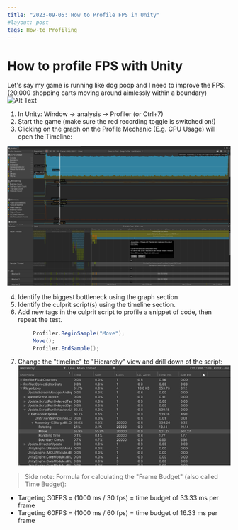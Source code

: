 ```yaml
---
title: "2023-09-05: How to Profile FPS in Unity"
#layout: post
tags: How-to Profiling
---
```


How to profile FPS with Unity
=========================

Let's say my game is running like dog poop and I need to improve the FPS.
(20,000 shopping carts moving around aimlessly within a boundary)
![Alt Text](\asset\recording\2023_09\Profile_sample.gif)

1. In Unity: Window -> analysis -> Profiler (or Ctrl+7)
2. Start the game (make sure the red recording toggle is switched on!)
3. Clicking on the graph on the Profile Mechanic (E.g. CPU Usage) will open the Timeline:

![Alt Text](\asset\recording\2023_09\Profile_example.png)

4. Identify the biggest bottleneck using the graph section
5. Identify the culprit script(s) using the timeline section.
6. Add new tags in the culprit script to profile a snippet of code, then repeat the test.
```csharp
        Profiler.BeginSample("Move");
        Move();
        Profiler.EndSample();
```
7. Change the "timeline" to "Hierarchy" view and drill down of the script:
![Alt Text](\asset\recording\2023_09\Profile_example_hierachy.png)


>Side note: Formula for calculating the "Frame Budget" (also called Time Budget):
- Targeting 30FPS = (1000 ms / 30 fps) = time budget of 33.33 ms per frame
- Targeting 60FPS = (1000 ms / 60 fps) = time budget of 16.33 ms per frame

